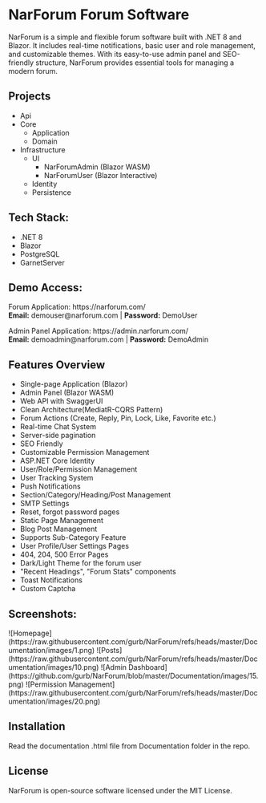 # NarForum Forum Software

<p>NarForum is a simple and flexible forum software built with .NET 8 and Blazor. It includes real-time notifications, basic user and role management, and customizable themes. With its easy-to-use admin panel and SEO-friendly structure, NarForum provides essential tools for managing a modern forum.</p>

<h2>Projects</h2>
<ul>
    <li>Api</li>
    <li>Core
    <ul>
    <li>Application</li>
    <li>Domain</li>
    </ul>
    </li>
    <li>Infrastructure
    <ul>
        <li>UI
            <ul>
                <li>NarForumAdmin (Blazor WASM)</li>
                <li>NarForumUser (Blazor Interactive)</li>
            </ul>
        </li>
        <li>Identity</li>
        <li>Persistence</li>
    </ul>
    </li>
</ul>

<h2>Tech Stack:</h2>
<ul>
    <li>.NET 8</li>
    <li>Blazor</li>
    <li>PostgreSQL</li>
    <li>GarnetServer</li>
</ul>

<h2>Demo Access:</h2>
<p>Forum Application: https://narforum.com/ <br>
<b>Email:</b> demouser@narforum.com | <b>Password:</b> DemoUser</p>

<p>Admin Panel Application: https://admin.narforum.com/ <br>
<b>Email:</b> demoadmin@narforum.com | <b>Password:</b> DemoAdmin</p>

<h2>Features Overview</h2>
<ul>
    <li>Single-page Application (Blazor)</li>
    <li>Admin Panel (Blazor WASM)</li>
    <li>Web API with SwaggerUI</li>
    <li>Clean Architecture(MediatR-CQRS Pattern)</li>
    <li>Forum Actions (Create, Reply, Pin, Lock, Like, Favorite etc.)</li>
    <li>Real-time Chat System</li>
    <li>Server-side pagination</li>
    <li>SEO Friendly</li>
    <li>Customizable Permission Management</li>
    <li>ASP.NET Core Identity</li>
    <li>User/Role/Permission Management</li>
    <li>User Tracking System</li>
    <li>Push Notifications</li>
    <li>Section/Category/Heading/Post Management</li>
    <li>SMTP Settings</li>
    <li>Reset, forgot password pages</li>
    <li>Static Page Management</li>
    <li>Blog Post Management</li>
    <li>Supports Sub-Category Feature</li>
    <li>User Profile/User Settings Pages</li>
    <li>404, 204, 500 Error Pages</li>
    <li>Dark/Light Theme for the forum user</li>
    <li>"Recent Headings", "Forum Stats" components</li>
    <li>Toast Notifications</li>
	<li>Custom Captcha</li>
</ul>

<h2>Screenshots:</h2>
![Homepage](https://raw.githubusercontent.com/gurb/NarForum/refs/heads/master/Documentation/images/1.png)
![Posts](https://raw.githubusercontent.com/gurb/NarForum/refs/heads/master/Documentation/images/10.png)
![Admin Dashboard](https://github.com/gurb/NarForum/blob/master/Documentation/images/15.png)
![Permission Management](https://raw.githubusercontent.com/gurb/NarForum/refs/heads/master/Documentation/images/20.png)

<h2>Installation</h2>
Read the documentation .html file from Documentation folder in the repo.

<h2>License</h2>
NarForum is open-source software licensed under the MIT License.
